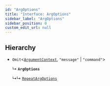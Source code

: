 ```yaml
---
id: "ArgOptions"
title: "Interface: ArgOptions"
sidebar_label: "ArgOptions"
sidebar_position: 0
custom_edit_url: null
---
```


## Hierarchy

- `Omit`<[`ArgumentContext`](ArgumentContext), ``"message"`` \| ``"command"``\>

  ↳ **`ArgOptions`**

  ↳↳ [`RepeatArgOptions`](RepeatArgOptions)
